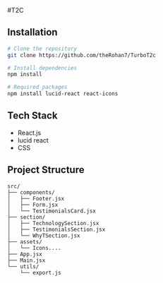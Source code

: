 #T2C

## Installation

```bash
# Clone the repository
git clone https://github.com/theRohan7/TurboT2c

# Install dependencies
npm install

# Required packages
npm install lucid-react react-icons
```

## Tech Stack
- React.js
- lucid react
- CSS

## Project Structure

```
src/
├── components/
│   ├── Footer.jsx
│   ├── Form.jsx
│   └── TestimonialsCard.jsx
├── section/
│   ├── TechnologySection.jsx
│   ├── TestimonialsSection.jsx
│   └── WhyTSection.jsx
├── assets/
│   └── Icons....
├── App.jsx
├── Main.jsx
└── utils/
    └── export.js
```

